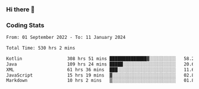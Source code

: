 ### Hi there 👋

<!--
**Girrafeec/girrafeec** is a ✨ _special_ ✨ repository because its `README.md` (this file) appears on your GitHub profile.

Here are some ideas to get you started:

- 🔭 I’m currently working on ...
- 🌱 I’m currently learning ...
- 👯 I’m looking to collaborate on ...
- 🤔 I’m looking for help with ...
- 💬 Ask me about ...
- 📫 How to reach me: ...
- 😄 Pronouns: ...
- ⚡ Fun fact: ...
-->

### Coding Stats
<!--START_SECTION:waka-->

```txt
From: 01 September 2022 - To: 11 January 2024

Total Time: 530 hrs 2 mins

Kotlin                 308 hrs 51 mins ██████████████▓░░░░░░░░░░   58.27 %
Java                   109 hrs 24 mins █████░░░░░░░░░░░░░░░░░░░░   20.64 %
XML                    61 hrs 36 mins  ███░░░░░░░░░░░░░░░░░░░░░░   11.62 %
JavaScript             15 hrs 19 mins  ▓░░░░░░░░░░░░░░░░░░░░░░░░   02.89 %
Markdown               10 hrs 2 mins   ▒░░░░░░░░░░░░░░░░░░░░░░░░   01.89 %
```

<!--END_SECTION:waka-->
